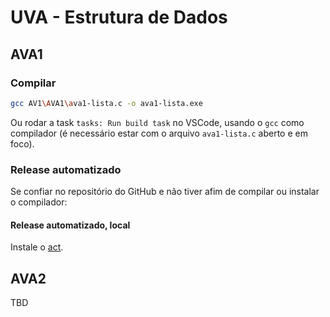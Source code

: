 # UVA - Estrutura de Dados

## AVA1

### Compilar

```bash
gcc AV1\AVA1\ava1-lista.c -o ava1-lista.exe
```

Ou rodar a task `tasks: Run build task` no VSCode, usando o `gcc` como compilador (é necessário estar com o arquivo `ava1-lista.c` aberto e em foco).

### Release automatizado

Se confiar no repositório do GitHub e não tiver afim de compilar ou instalar o compilador:

#### Release automatizado, local

Instale o [act](https://github.com/nektos/act).

## AVA2

TBD
